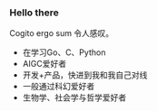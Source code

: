 ### Hello there

Cogito ergo sum
令人感叹。

<!--
**lvyonghuan/lvyonghuan** is a ✨ _special_ ✨ repository because its `README.md` (this file) appears on your GitHub profile.

Here are some ideas to get you started:

- 🔭 I’m currently working on ...
- 🌱 I’m currently learning ...
- 👯 I’m looking to collaborate on ...
- 🤔 I’m looking for help with ...
- 💬 Ask me about ...
- 📫 How to reach me: ...
- 😄 Pronouns: ...
- ⚡ Fun fact: ...
-->

- 在学习Go、C、Python
- AIGC爱好者
- 开发+产品，快进到我和我自己对线
- 一般通过科幻爱好者
- 生物学、社会学与哲学爱好者
